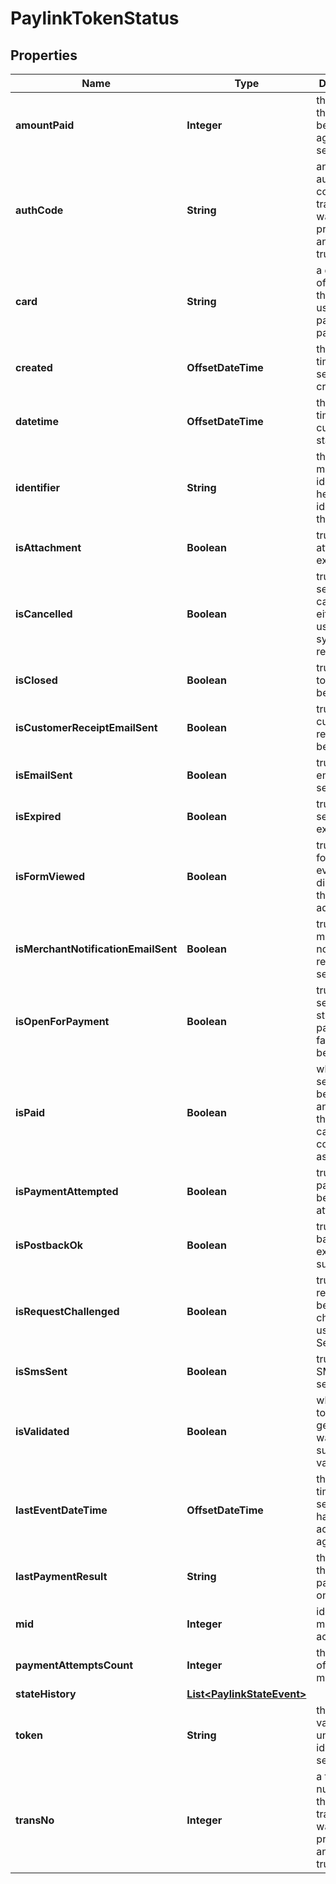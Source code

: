 

# PaylinkTokenStatus


## Properties

| Name | Type | Description | Notes |
|------------ | ------------- | ------------- | -------------|
|**amountPaid** | **Integer** | the amount that has been paid against the session. |  [optional] |
|**authCode** | **String** | an authorisation code if the transaction was processed and isPaid is true. |  [optional] |
|**card** | **String** | a description of the card that was used for payment if paid. |  [optional] |
|**created** | **OffsetDateTime** | the date and time that the session was created. |  [optional] |
|**datetime** | **OffsetDateTime** | the date and time of the current status. |  [optional] |
|**identifier** | **String** | the merchant identifier, to help identifying the token. |  [optional] |
|**isAttachment** | **Boolean** | true if an attachment exists. |  [optional] |
|**isCancelled** | **Boolean** | true if the session was cancelled either by the user or by a system request. |  [optional] |
|**isClosed** | **Boolean** | true if the token has been closed. |  [optional] |
|**isCustomerReceiptEmailSent** | **Boolean** | true if a customer receipt has been sent. |  [optional] |
|**isEmailSent** | **Boolean** | true if an email was sent. |  [optional] |
|**isExpired** | **Boolean** | true if the session has expired. |  [optional] |
|**isFormViewed** | **Boolean** | true if the form was ever displayed to the addressee. |  [optional] |
|**isMerchantNotificationEmailSent** | **Boolean** | true if a merchant notification receipt was sent. |  [optional] |
|**isOpenForPayment** | **Boolean** | true if the session is still open for payment or false if it has been closed. |  [optional] |
|**isPaid** | **Boolean** | whether the session has been paid and therefore can be considered as complete. |  [optional] |
|**isPaymentAttempted** | **Boolean** | true if payment has been attempted. |  [optional] |
|**isPostbackOk** | **Boolean** | true if a post back was executed successfully. |  [optional] |
|**isRequestChallenged** | **Boolean** | true if the request has been challenged using 3-D Secure. |  [optional] |
|**isSmsSent** | **Boolean** | true if an SMS was sent. |  [optional] |
|**isValidated** | **Boolean** | whether the token generation was successfully validated. |  [optional] |
|**lastEventDateTime** | **OffsetDateTime** | the date and time that the session last had an event actioned against it. |  [optional] |
|**lastPaymentResult** | **String** | the result of the last payment if one exists. |  [optional] |
|**mid** | **Integer** | identifies the merchant account. |  [optional] |
|**paymentAttemptsCount** | **Integer** | the number of attempts made to pay. |  [optional] |
|**stateHistory** | [**List&lt;PaylinkStateEvent&gt;**](PaylinkStateEvent.md) |  |  [optional] |
|**token** | **String** | the token value which uniquely identifies the session. |  [optional] |
|**transNo** | **Integer** | a transaction number if the transacstion was processed and isPaid is true. |  [optional] |



